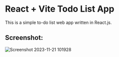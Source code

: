 # React + Vite Todo List App

This is a simple to-do list web app written in React.js.

## Screenshot:
![Screenshot 2023-11-21 101928](https://github.com/shtanriverdi/react-todos/assets/36234545/3543e535-49c7-42ef-ad0d-87027cbc1182)
